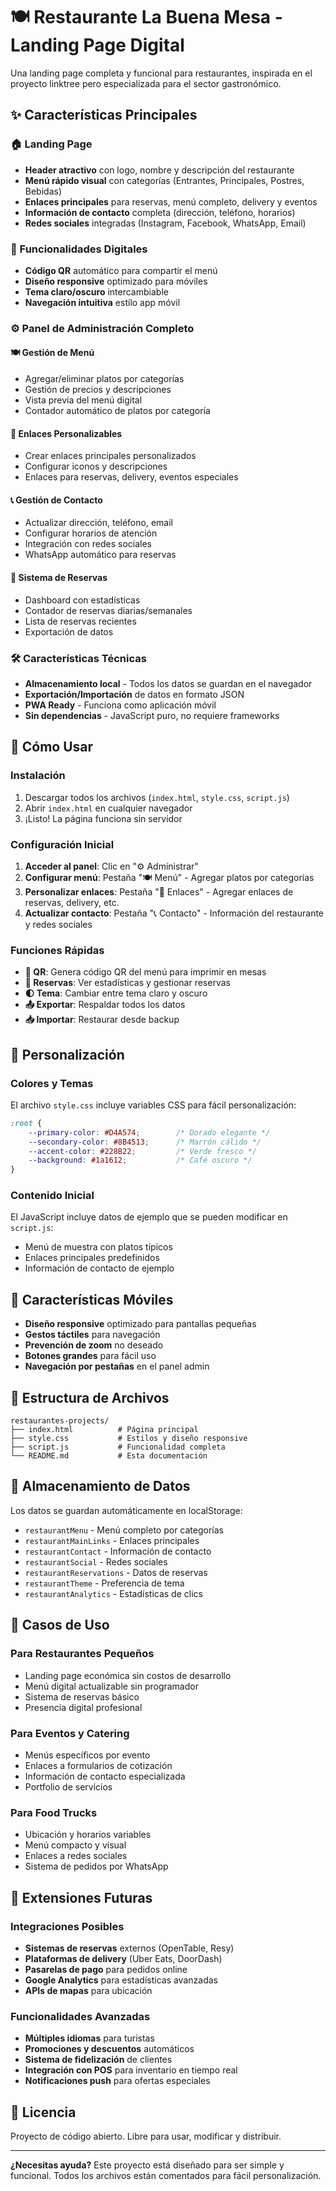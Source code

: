 # 🍽️ Restaurante La Buena Mesa - Landing Page Digital

Una landing page completa y funcional para restaurantes, inspirada en el proyecto linktree pero especializada para el sector gastronómico.

## ✨ Características Principales

### 🏠 Landing Page
- **Header atractivo** con logo, nombre y descripción del restaurante
- **Menú rápido visual** con categorías (Entrantes, Principales, Postres, Bebidas)
- **Enlaces principales** para reservas, menú completo, delivery y eventos
- **Información de contacto** completa (dirección, teléfono, horarios)
- **Redes sociales** integradas (Instagram, Facebook, WhatsApp, Email)

### 📱 Funcionalidades Digitales
- **Código QR** automático para compartir el menú
- **Diseño responsive** optimizado para móviles
- **Tema claro/oscuro** intercambiable
- **Navegación intuitiva** estilo app móvil

### ⚙️ Panel de Administración Completo

#### 🍽️ Gestión de Menú
- Agregar/eliminar platos por categorías
- Gestión de precios y descripciones
- Vista previa del menú digital
- Contador automático de platos por categoría

#### 🔗 Enlaces Personalizables
- Crear enlaces principales personalizados
- Configurar iconos y descripciones
- Enlaces para reservas, delivery, eventos especiales

#### 📞 Gestión de Contacto
- Actualizar dirección, teléfono, email
- Configurar horarios de atención
- Integración con redes sociales
- WhatsApp automático para reservas

#### 📅 Sistema de Reservas
- Dashboard con estadísticas
- Contador de reservas diarias/semanales
- Lista de reservas recientes
- Exportación de datos

### 🛠️ Características Técnicas
- **Almacenamiento local** - Todos los datos se guardan en el navegador
- **Exportación/Importación** de datos en formato JSON
- **PWA Ready** - Funciona como aplicación móvil
- **Sin dependencias** - JavaScript puro, no requiere frameworks

## 🚀 Cómo Usar

### Instalación
1. Descargar todos los archivos (`index.html`, `style.css`, `script.js`)
2. Abrir `index.html` en cualquier navegador
3. ¡Listo! La página funciona sin servidor

### Configuración Inicial
1. **Acceder al panel**: Clic en "⚙️ Administrar"
2. **Configurar menú**: Pestaña "🍽️ Menú" - Agregar platos por categorías
3. **Personalizar enlaces**: Pestaña "🔗 Enlaces" - Agregar enlaces de reservas, delivery, etc.
4. **Actualizar contacto**: Pestaña "📞 Contacto" - Información del restaurante y redes sociales

### Funciones Rápidas
- **📱 QR**: Genera código QR del menú para imprimir en mesas
- **📅 Reservas**: Ver estadísticas y gestionar reservas
- **🌓 Tema**: Cambiar entre tema claro y oscuro
- **📤 Exportar**: Respaldar todos los datos
- **📥 Importar**: Restaurar desde backup

## 🎨 Personalización

### Colores y Temas
El archivo `style.css` incluye variables CSS para fácil personalización:

```css
:root {
    --primary-color: #D4A574;        /* Dorado elegante */
    --secondary-color: #8B4513;      /* Marrón cálido */
    --accent-color: #228B22;         /* Verde fresco */
    --background: #1a1612;           /* Café oscuro */
}
```

### Contenido Inicial
El JavaScript incluye datos de ejemplo que se pueden modificar en `script.js`:
- Menú de muestra con platos típicos
- Enlaces principales predefinidos
- Información de contacto de ejemplo

## 📱 Características Móviles

- **Diseño responsive** optimizado para pantallas pequeñas
- **Gestos táctiles** para navegación
- **Prevención de zoom** no deseado
- **Botones grandes** para fácil uso
- **Navegación por pestañas** en el panel admin

## 🔧 Estructura de Archivos

```
restaurantes-projects/
├── index.html          # Página principal
├── style.css           # Estilos y diseño responsive
├── script.js           # Funcionalidad completa
└── README.md           # Esta documentación
```

## 💾 Almacenamiento de Datos

Los datos se guardan automáticamente en localStorage:
- `restaurantMenu` - Menú completo por categorías
- `restaurantMainLinks` - Enlaces principales
- `restaurantContact` - Información de contacto
- `restaurantSocial` - Redes sociales
- `restaurantReservations` - Datos de reservas
- `restaurantTheme` - Preferencia de tema
- `restaurantAnalytics` - Estadísticas de clics

## 🌟 Casos de Uso

### Para Restaurantes Pequeños
- Landing page económica sin costos de desarrollo
- Menú digital actualizable sin programador
- Sistema de reservas básico
- Presencia digital profesional

### Para Eventos y Catering
- Menús específicos por evento
- Enlaces a formularios de cotización
- Información de contacto especializada
- Portfolio de servicios

### Para Food Trucks
- Ubicación y horarios variables
- Menú compacto y visual
- Enlaces a redes sociales
- Sistema de pedidos por WhatsApp

## 🔮 Extensiones Futuras

### Integraciones Posibles
- **Sistemas de reservas** externos (OpenTable, Resy)
- **Plataformas de delivery** (Uber Eats, DoorDash)
- **Pasarelas de pago** para pedidos online
- **Google Analytics** para estadísticas avanzadas
- **APIs de mapas** para ubicación

### Funcionalidades Avanzadas
- **Múltiples idiomas** para turistas
- **Promociones y descuentos** automáticos
- **Sistema de fidelización** de clientes
- **Integración con POS** para inventario en tiempo real
- **Notificaciones push** para ofertas especiales

## 📄 Licencia

Proyecto de código abierto. Libre para usar, modificar y distribuir.

---

**¿Necesitas ayuda?** Este proyecto está diseñado para ser simple y funcional. Todos los archivos están comentados para fácil personalización.